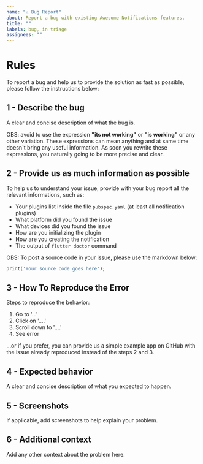 ```yaml
---
name: "⚠️ Bug Report"
about: Report a bug with existing Awesome Notifications features.
title: ""
labels: bug, in triage
assignees: ""
---
```


# Rules

<!-- ====== ⚠️ =========== WARNING =========== ⚠️ ======

<!-- ====== ⚠️ DO NOT ERASE THIS FORM ISSUE!!!! ⚠️ ======
<!-- ====== ⚠️ DO NOT ERASE THIS FORM ISSUE!!!! ⚠️ ======
<!-- ====== ⚠️ DO NOT ERASE THIS FORM ISSUE!!!! ⚠️ ======
<!-- ====== ⚠️ DO NOT ERASE THIS FORM ISSUE!!!! ⚠️ ======

<!-- ====== ⚠️  PLEASE, READ THE MESSAGE BELLOW ⚠️ ======

If you remove, do not respond the form bellow or break the posting rules, your issue will be ***closed*** and marked as ***invalid***.
If your issue was marked with ***invalid***, its content will not be read.
Please respect the rules below and we will respond you as soon as possible.
-->

To report a bug and help us to provide the solution as fast as possible, please follow the instructions below:

## **1 - Describe the bug**

A clear and concise description of what the bug is.

OBS: avoid to use the expression **"its not working"** or **"is working"** or any other variation. These expressions can mean anything and at same time doesn´t bring any useful information. As soon you rewrite these expressions, you naturally going to be more precise and clear.

## **2 - Provide us as much information as possible**

To help us to understand your issue, provide with your bug report all the relevant informations, such as:

- Your plugins list inside the file `pubspec.yaml` (at least all notification plugins)
- What platform did you found the issue
- What devices did you found the issue
- How are you initializing the plugin
- How are you creating the notification
- The output of `flutter doctor` command

OBS: To post a source code in your issue, please use the markdown below:

```Dart
print('Your source code goes here');
```

## **3 - How To Reproduce the Error**

Steps to reproduce the behavior:

1. Go to '...'
2. Click on '....'
3. Scroll down to '....'
4. See error

...or if you prefer, you can provide us a simple example app on GitHub with the issue already reproduced instead of the steps 2 and 3.

## **4 - Expected behavior**

A clear and concise description of what you expected to happen.

## **5 - Screenshots**

If applicable, add screenshots to help explain your problem.

## **6 - Additional context**

Add any other context about the problem here.

